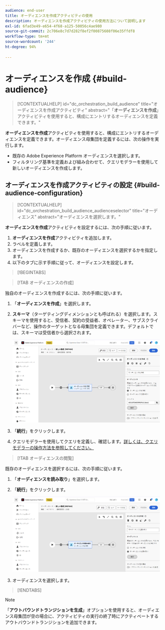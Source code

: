 ```yaml
---
audience: end-user
title: オーディエンスを作成アクティビティの使用
description: オーディエンスを作成アクティビティの使用方法について説明します
exl-id: 6fad3e49-e654-4f68-a125-50056c4ae980
source-git-commit: 2c706e8c7d7d282f8ef2f00875608f06e35ffdf8
workflow-type: tm+mt
source-wordcount: '244'
ht-degree: 94%

---
```


# オーディエンスを作成 {#build-audience}

>[!CONTEXTUALHELP]
>id="dc_orchestration_build_audience"
>title="オーディエンスを作成アクティビティ"
>abstract="「**オーディエンスを作成**」アクティビティを使用すると、構成にエントリするオーディエンスを定義できます。"

**オーディエンスを作成**&#x200B;アクティビティを使用すると、構成にエントリするオーディエンスを定義できます。オーディエンス母集団を定義するには、次の操作を実行します。

* 既存の Adobe Experience Platform オーディエンスを選択します。
* フィルタリング基準を定義および組み合わせて、クエリモデラーを使用して新しいオーディエンスを作成します。

## オーディエンスを作成アクティビティの設定 {#build-audience-configuration}

>[!CONTEXTUALHELP]
>id="dc_orchestration_build_audience_audienceselector"
>title="オーディエンス"
>abstract="オーディエンスを選択します。"

**オーディエンスを作成**&#x200B;アクティビティを設定するには、次の手順に従います。

1. **オーディエンスを作成**&#x200B;アクティビティを追加します。
1. ラベルを定義します。
1. オーディエンスを作成するか、既存のオーディエンスを選択するかを指定します。
1. 以下のタブに示す手順に従って、オーディエンスを設定します。

>[!BEGINTABS]

>[!TAB オーディエンスの作成]

独自のオーディエンスを作成するには、次の手順に従います。

1. 「**オーディエンスを作成**」を選択します。
1. **スキーマ**（ターゲティングディメンションとも呼ばれる）を選択します。スキーマを使用すると、受信者、契約の受益者、オペレーター、サブスクライバーなど、操作のターゲットとなる母集団を定義できます。デフォルトでは、スキーマは受信者から選択されます。

   ![](../assets/build-audience-create.png)

1. 「**続行**」をクリックします。
1. クエリモデラーを使用してクエリを定義し、確認します。[詳しくは、クエリモデラーの操作方法を参照してください。](../../query/query-modeler-overview.md)

>[!TAB オーディエンスの閲覧]

既存のオーディエンスを選択するには、次の手順に従います。

1. 「**オーディエンスを読み取り**」を選択します。
1. 「**続行**」をクリックします。

   ![](../assets/build-audience-read.png)

1. オーディエンスを選択します。

>[!ENDTABS]

>[!NOTE]
>
>「**アウトバウンドトランジションを生成**」オプションを使用すると、オーディエンス母集団が空の場合に、アクティビティの実行の終了時にアクティベートするアウトバウンドトランジションを追加できます。

<!--
## Examples{#build-audience-examples}

Here is an example of a workflow with two **Build audience** activities. The first one targets the poker players audience, followed by an email delivery. The second one targets the VIP clients audience, followed by an SMS delivery.

![](../assets/workflow-audience-example.png)
-->
